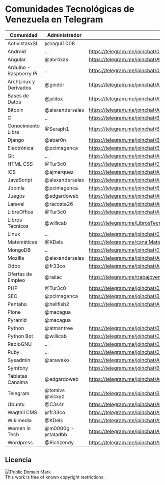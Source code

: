 # Comunidades Tecnológicas de Venezuela en Telegram

| Comunidad | Administrador | Link |
|-----------|---------------|------|
| ActivistasxSL | @nagui1008 |  |
| Android | ... | https://telegram.me/joinchat/02a165bf0194a49955c7307bfbb485fe |
| Angular | @abr4xas | https://telegram.me/joinchat/Avf6cQF1RpKDDuKz6gxxTg |
| Arduino - Raspberry Pi | ... | https://telegram.me/joinchat/05dbbe5f020e87a4af775773f4c50c7d |
| ArchLinux y Derivados | @goidor | https://telegram.me/joinchat/ARkABQN7Z_kugtZg_rI41g |
| Bases de Datos | @jelitox | https://telegram.me/joinchat/AUPtdgBLpGYJOgkZD2r1ZQ |
| Bitcoin | @alexandersalas | https://telegram.me/joinchat/AEmIhgCcYlh23KxkOZC3-w |
| C | ... | https://telegram.me/joinchat/BlwNNgIMJ1_Hn29Nak-tCg |
| Conocimiento Libre | @Seraph1 | https://telegram.me/joinchat/B9JUAATRuqeYAxaGYLq-ng |
| Django | @ebar0n | https://telegram.me/joinchat/BJxZXQGEslbc0kdty8hRbQ |
| Electrónica | @pcimagenca | https://telegram.me/joinchat/BSBThwFGutF_W1aKazPfhQ |
| Git      | ...      | https://telegram.me/joinchat/AbiOpAbSglSfdX59ltMoaA |
| HTML CSS | @Tur3c0  | https://telegram.me/joinchat/005e145000398d19d248cb8a050bb3c4 |
| iOS | @ajmarquez | https://telegram.me/joinchat/AH2ZUgIUXVcougUIOTurtg |
| JavaScript | @alexandersalas | https://telegram.me/joinchat/AEmIhgESr_SYDRjZ_FKMdA |
| Joomla | @pcimagenca | https://telegram.me/joinchat/BSBThwEBgP3723Tmij0lnw |
| Juegos | @edgardoweb | https://telegram.me/joinchat/AGqisAA-jlmIAAihME16vg |
| Laravel | @racosta26 | https://telegram.me/joinchat/AGNQ9wH6mld3_Ut2l2a2SQ |
| LibreOffice | @Tur3c0 | https://telegram.me/joinchat/AF4UUAaLYyha1eOqxOTi6g |
| Libros Técnicos | @willicab | https://telegram.me/LibrosTecnicos |
| Linux | ... | https://telegram.me/joinchat/054da39e01da7a3cc1723d1af5b1512d |
| Matemáticas | @KDels | https://telegram.me/canalMatematicas |
| MongoDB | ... | https://telegram.me/joinchat/02fb5338009af29975c7d694d2aec965 |
| Mozilla | @alexandersalas | https://telegram.me/joinchat/AEmIhgDedkCS2qtzWKccfg |
| Odoo | @fr33co | https://telegram.me/joinchat/AFVMlQOdvSuOxq6UMtX7pw |
| Ofertas de Empleo | @raiiac | https://telegram.me/trabajovenezuela |
| PHP | @Tur3c0 | https://telegram.me/joinchat/005e145001e2961cc7c3a70a19d98e4e |
| SEO | @pcimagenca | https://telegram.me/joinchat/BSBThwXSgx0-XiGZL6P6fQ |
| Pentaho | @hellfish2 | https://telegram.me/joinchat/AEwPSwN8d4tJZOj7VYKK6A
| Plone | @macagua | |
| Pyramid | @macagua | |
| Python | @atmantree | https://telegram.me/joinchat/BG6gzwGzSvRriv6QHXp3Mg |
| Python Bot | @willicab | https://telegram.me/joinchat/00ab7c2601b7e76d92a127df3c7848b4 |
| RadioGNU | ... | https://telegram.me/joinchat/000c551d006cb38838b643d7e8229885 |
| Ruby | ... | https://telegram.me/joinchat/054da39e01c4d63327e76bac35bfce64 |
| Sysadmin | @arawako | https://telegram.me/joinchat/AFT7wgHj7P78EbpSjZE2_g |
| Symfony |  | https://telegram.me/joinchat/BSBThwZJsMqkvtk63D5-hA |
| Tabletas Canaima | @edgardoweb | https://telegram.me/joinchat/AGqisAI0UHkuBQDbuWm34g |
| Telegram | @tomivs @vicxyz | https://telegram.me/joinchat/BLlObgMpXoIo_-jwoU62pQ |
| Ubuntu | @C3s4r | https://telegram.me/joinchat/AGDeAgB4EN5fyzNjpYL8gg |
| Wagtail CMS | @fr33co | https://telegram.me/joinchat/AFVMlQTWq-3CcTsvGDhO-g |
| Wikimedia | @KDels | https://telegram.me/joinchat/A_r8aANpuUZ1QQC8y3FBCA |
| Women in Tech | @m0000g - @tatadbb | https://telegram.me/joinchat/AHYIZwXNXZRN2ISdm9bEzQ |
| Wordpress | @Richzendy | https://telegram.me/joinchat/AJklfwGsNaJG9whBmKQbcQ |

## Licencia

<p>
<a rel="license" href="http://creativecommons.org/publicdomain/mark/1.0/">
<img src="http://i.creativecommons.org/p/mark/1.0/88x31.png"
     style="border-style: none;" alt="Public Domain Mark" />
</a>
<br />
This work is free of known copyright restrictions.
</p>
